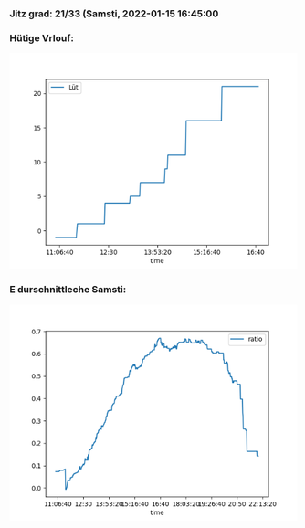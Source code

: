 ### Jitz grad: 21/33 (Samsti, 2022-01-15 16:45:00

### Hütige Vrlouf:
![Graph](Today.png)

### E durschnittleche Samsti:
![Graph](Samsti.png)